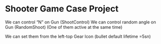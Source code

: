 # Shooter Game Case Project

We can control “N” on Gun (ShootControl)
We can control random angle on Gun (RandomShoot) 
(One of them active at the same time)

We can set them from the left-top Gear Icon 
(bullet default lifetime =5sn)
